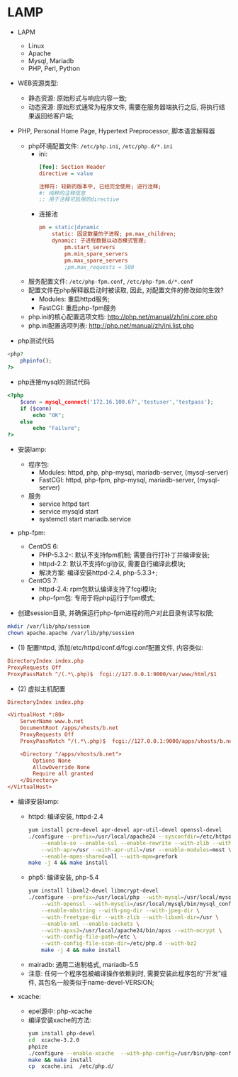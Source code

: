 # LAMP

- LAPM
    - Linux
    - Apache
    - Mysql, Mariadb
    - PHP, Perl, Python

- WEB资源类型:
    - 静态资源: 原始形式与响应内容一致;
    - 动态资源: 原始形式通常为程序文件, 需要在服务器端执行之后, 将执行结果返回给客户端;

- PHP, Personal Home Page, Hypertext Preprocessor, 脚本语言解释器
    - php环境配置文件: `/etc/php.ini`, `/etc/php.d/*.ini`
        - ini:
            ```ini
            [foo]: Section Header
            directive = value

            注释符: 较新的版本中, 已经完全使用; 进行注释;
            #: 纯粹的注释信息
            ;: 用于注释可启用的directive
            ```
        - 连接池
            ```ini
            pm = static|dynamic
                static: 固定数量的子进程; pm.max_children;
                dynamic: 子进程数据以动态模式管理;
                    pm.start_servers
                    pm.min_spare_servers
                    pm.max_spare_servers
                    ;pm.max_requests = 500
            ```
    - 服务配置文件: `/etc/php-fpm.conf`, `/etc/php-fpm.d/*.conf`
    - 配置文件在php解释器启动时被读取, 因此, 对配置文件的修改如何生效?
        - Modules: 重启httpd服务;
        - FastCGI: 重启php-fpm服务
    - php.ini的核心配置选项文档: http://php.net/manual/zh/ini.core.php
    - php.ini配置选项列表: http://php.net/manual/zh/ini.list.php

- php测试代码

```php
<php?
    phpinfo();
?>
```

- php连接mysql的测试代码

```php
<?php
    $conn = mysql_connect('172.16.100.67','testuser','testpass');
    if ($conn)
        echo "OK";
    else
        echo "Failure";
?>
```

- 安装lamp:
    - 程序包:
        - Modules: httpd, php, php-mysql, mariadb-server, (mysql-server)
        - FastCGI: httpd, php-fpm, php-mysql, mariadb-server, (mysql-server)
    - 服务
        - service httpd  tart
        - service mysqld start
        - systemctl start mariadb.service

- php-fpm:
    - CentOS 6:
        - PHP-5.3.2-: 默认不支持fpm机制; 需要自行打补丁并编译安装;
        - httpd-2.2: 默认不支持fcgi协议, 需要自行编译此模块;
        - 解决方案: 编译安装httpd-2.4, php-5.3.3+;
    - CentOS 7:
        - httpd-2.4: rpm包默认编译支持了fcgi模块;
        - php-fpm包: 专用于将php运行于fpm模式;

- 创建session目录, 并确保运行php-fpm进程的用户对此目录有读写权限;

```sh
mkdir /var/lib/php/session
chown apache.apache /var/lib/php/session
```

- (1) 配置httpd, 添加/etc/httpd/conf.d/fcgi.conf配置文件, 内容类似:

```ini
DirectoryIndex index.php
ProxyRequests Off
ProxyPassMatch ^/(.*\.php)$  fcgi://127.0.0.1:9000/var/www/html/$1
```

- (2) 虚拟主机配置

```ini
DirectoryIndex index.php

<VirtualHost *:80>
    ServerName www.b.net
    DocumentRoot /apps/vhosts/b.net
    ProxyRequests Off
    ProxyPassMatch ^/(.*\.php)$  fcgi://127.0.0.1:9000/apps/vhosts/b.net/$1

    <Directory "/apps/vhosts/b.net">
        Options None
        AllowOverride None
        Require all granted
    </Directory>
</VirtualHost>
```

- 编译安装lamp:
    - httpd: 编译安装, httpd-2.4
        ```sh
        yum install pcre-devel apr-devel apr-util-devel openssl-devel
        ./configure --prefix=/usr/local/apache24 --sysconfdir=/etc/httpd24 \
            --enable-so --enable-ssl --enable-rewrite --with-zlib --with-pcre \
            --with-apr=/usr --with-apr-util=/usr --enable-modules=most \
            --enable-mpms-shared=all --with-mpm=prefork
        make -j 4 && make install
        ```
    - php5: 编译安装, php-5.4
        ```sh
        yum install libxml2-devel libmcrypt-devel
        ./configure --prefix=/usr/local/php --with-mysql=/usr/local/mysql \
            --with-openssl --with-mysqli=/usr/local/mysql/bin/mysql_config \
            --enable-mbstring --with-png-dir --with-jpeg-dir \
            --with-freetype-dir --with-zlib --with-libxml-dir=/usr \
            --enable-xml --enable-sockets \
            --with-apxs2=/usr/local/apache24/bin/apxs --with-mcrypt \
            --with-config-file-path=/etc \
            --with-config-file-scan-dir=/etc/php.d --with-bz2
            make -j 4 && make install
        ```
    - mairadb: 通用二进制格式, mariadb-5.5
    - 注意: 任何一个程序包被编译操作依赖到时, 需要安装此程序包的“开发”组件, 其包名一般类似于name-devel-VERSION;

- xcache:
    - epel源中: php-xcache
    - 编译安装xache的方法:
        ```sh
        yum install php-devel
        cd  xcache-3.2.0
        phpize
        ./configure --enable-xcache  --with-php-config=/usr/bin/php-config
        make && make install
        cp  xcache.ini  /etc/php.d/
        ```
